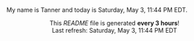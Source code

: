 My name is Tanner and today is Saturday, May 3, 11:44 PM EDT.

<p align="center">This <i>README</i> file is generated <b>every 3 hours</b>!</br>Last refresh: Saturday, May 3, 11:44 PM EDT<br /></p>
